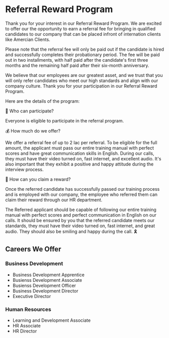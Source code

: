 # Referral Reward Program

Thank you for your interest in our Referral Reward Program. We are excited to offer our the opportunity to earn a referral fee for bringing in qualified candidates to our company that can be placed infront of internation clients like Amercian Clients.

Please note that the referral fee will only be paid out if the candidate is hired and successfully completes their probationary period. The fee will be paid out in two installments, with half paid after the candidate's first three months and the remaining half paid after their six-month anniversary.

We believe that our employees are our greatest asset, and we trust that you will only refer candidates who meet our high standards and align with our company culture. Thank you for your participation in our Referral Reward Program.

Here are the details of the program:

👥 Who can participate?

Everyone is eligible to participate in the referral program. 

💰 How much do we offer?

We offer a referral fee of up to 2 lac per referral. To be eligible for the full amount, the applicant must pass our entire training manual with perfect scores and have great communication skills in English. During our calls, they must have their video turned on, fast internet, and excellent audio. It's also important that they exhibit a positive and happy attitude during the interview process.

🤑 How can you claim a reward?

Once the referred candidate has successfully passed our training process and is employed with our company, the employee who referred them can claim their reward through our HR department.

The Referred applicant should be capable of following our entire training manual with perfect scores and perfect communication in English on our calls. It should be ensured by you that the referred candidate meets our standards, they must have their video turned on, fast internet, and great audio. They should also be smiling and happy during the call. 🎗️


## Careers We Offer

### Business Development
- Business Development Apprentice
- Busienss Development Associate
- Busienss Development Officer
- Business Development Director
- Executive Director

### Human Resources
- Learning and Development Associate
- HR Associate
- HR Director
